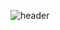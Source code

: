 ![header](https://capsule-render.vercel.app/api?type=Rounded&color=auto&height=300&section=header&text=Just%20DoIt&fontSize=90&20desc=YOON%JAE%HAK)

<!--
**yjh0602/yjh0602** is a ✨ _special_ ✨ repository because its `README.md` (this file) appears on your GitHub profile.




<a href="https://velog.io/@yjh0602" target="_blank"><img src="https://img.shields.io/badge/뱃지레이블-배경색?style=plastic&logo=로고&logoColor=20C997"/></a>
